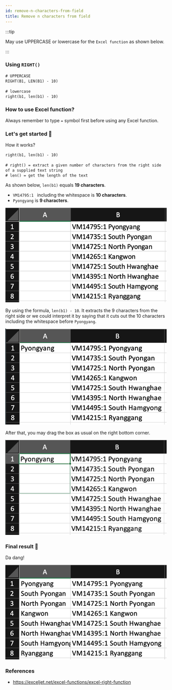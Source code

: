 ```yaml
---
id: remove-n-characters-from-field
title: Remove n characters from field  
---
```


:::tip

May use UPPERCASE or lowercase for the `Excel function` as shown below.

:::

### Using `RIGHT()`

```shell
# UPPERCASE
RIGHT(B1, LEN(B1) - 10) 

# lowercase
right(b1, len(b1) - 10)
```

### How to use Excel function?

Always remember to type `=` symbol first before using any Excel function.

### Let's get started 🚀

How it works?

```shell
right(b1, len(b1) - 10)

# right() = extract a given number of characters from the right side of a supplied text string
# len() = get the length of the text
```

As shown below, `len(b1)` equals **19 characters**.

- `VM14795:1 ` including the whitespace is **10 characters**.
- `Pyongyang` is **9 characters**.

![](step-1.png)

By using the formula, `len(b1) - 10`. It extracts the 9 characters from the right side or we could interpret it by saying that it cuts out the 10 characters including the whitespace before `Pyongyang`.

![](step-1.2.png)

After that, you may drag the box as usual on the right bottom corner.

![](step-2.png)

### Final result 🎊

Da dang!

![](step-3.png)

### References

- https://exceljet.net/excel-functions/excel-right-function